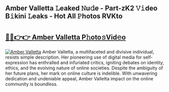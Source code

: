 ## Amber Valletta 𝙻eaked 𝙽u𝚍e - Part-zK2 𝚅𝚒deo B𝚒kini 𝙻eaks - Hot All 𝙿hotos RVKto

# <h2><a href="http://ld18kr.urlbe.top/?page=Amber+Valletta">🔗🔗👉👉 Amber Valletta P𝚑oto𝚜Vid𝚎o</a></h2>

[![Amber Valletta](https://i.imgur.com/eBuTRDB.gif)](http://ld18kr.urlbe.top/?page=Amber+Valletta)
Amber Valletta, a multifaceted and divisive individual, resists simple description. Her pioneering use of digital media for self-expression has enthralled and infuriated critics, igniting debates on identity, ethics, and the evolving nature of online societies. Despite the ambiguity of her future plans, her mark on online culture is indelible. With unwavering dedication and undeniable appeal, Amber Valletta impact on the online community is boundless.
